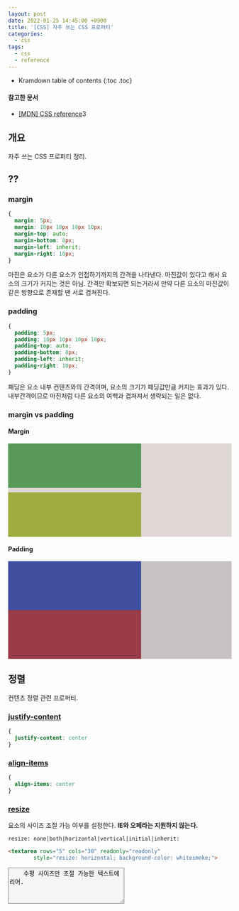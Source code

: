 ```yaml
---
layout: post
date: 2022-01-25 14:45:00 +0900
title: '[CSS] 자주 쓰는 CSS 프로퍼티'
categories:
  - css
tags:
  - css
  - reference
---
```


* Kramdown table of contents
{:toc .toc}

#### 참고한 문서

- [\[MDN\] CSS reference](https://developer.mozilla.org/en-US/docs/Web/CSS/Reference)3

## 개요

자주 쓰는 CSS 프로퍼티 정리.

## ??

### margin

```css
{
  margin: 5px;
  margin: 10px 10px 10px 10px;
  margin-top: auto;
  margin-bottom: 8px;
  margin-left: inherit;
  margin-right: 10px;
}
```

마진은 요소가 다른 요소가 인접하기까지의 간격을 나타낸다. 마진값이 있다고 해서 요소의 크기가 커지는 것은 아님. 간격만 확보되면 되는거라서 만약 다른 요소의 마진값이 같은 방향으로 존재할 땐 서로 겹쳐진다.

### padding

```css
{
  padding: 5px;
  padding: 10px 10px 10px 10px;
  padding-top: auto;
  padding-bottom: 8px;
  padding-left: inherit;
  padding-right: 10px;
}
```

패딩은 요소 내부 컨텐츠와의 간격이며, 요소의 크기가 패딩값만큼 커지는 효과가 있다. 내부간격이므로 마진처럼 다른 요소의 여백과 겹쳐져서 생략되는 일은 없다.

### margin vs padding

<h4>Margin</h4>
<div style="background-color: rgb(223, 214, 214);">
  <div style="width: 300px; height: 100px; background-color: rgb(88, 153, 88);
      margin-bottom: 10px 10px;">
  </div>
  <div style="width: 300px; height: 100px; background-color: rgb(159, 170, 63);
      margin-top: 10px;">
  </div>
</div>

<h4>Padding</h4>
<div style="background-color: rgb(200, 194, 194);">
  <div style="width: 300px; height: 100px; background-color: rgb(65, 79, 161);
      padding-bottom: 10px;">
  </div>
  <div style="width: 300px; height: 100px; background-color: rgb(153, 60, 72);
      padding-top: 10px;">
  </div>
</div>

## 정렬

컨텐츠 정렬 관련 프로퍼티.

### [justify-content](https://developer.mozilla.org/en-US/docs/Web/CSS/justify-content)

```css
{
  justify-content: center
}
```

### [align-items](https://developer.mozilla.org/en-US/docs/Web/CSS/align-items)

```css
{
  align-items: center
}
```

### [resize](http://www.w3schools.com/cssref/css3_pr_resize.asp)

요소의 사이즈 조절 가능 여부를 설정한다. **IE와 오페라는 지원하지 않는다.**

```
resize: none|both|horizontal|vertical|initial|inherit:
```

```html
<textarea rows="5" cols="30" readonly="readonly"
        style="resize: horizontal; background-color: whitesmoke;">
```

<div class="outline">
    <textarea rows="5" cols="30" readonly="readonly" style="resize: horizontal; background-color: whitesmoke;">
    수평 사이즈만 조절 가능한 텍스트에리어.
    </textarea>
</div>
